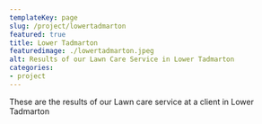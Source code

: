 ```yaml
---
templateKey: page
slug: /project/lowertadmarton
featured: true
title: Lower Tadmarton
featuredimage: ./lowertadmarton.jpeg
alt: Results of our Lawn Care Service in Lower Tadmarton
categories:
- project
---
```

These are the results of our Lawn care service at a client in Lower Tadmarton


